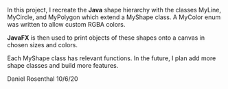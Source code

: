 In this project, I recreate the __Java__ shape hierarchy with the classes MyLine, MyCircle, and MyPolygon which extend a MyShape class.
A MyColor enum was written to allow custom RGBA colors.

__JavaFX__ is then used to print objects of these shapes onto a canvas in chosen sizes and colors. 

Each MyShape class has relevant functions. In the future, I plan add more shape classes and build more features.


Daniel Rosenthal
10/6/20

